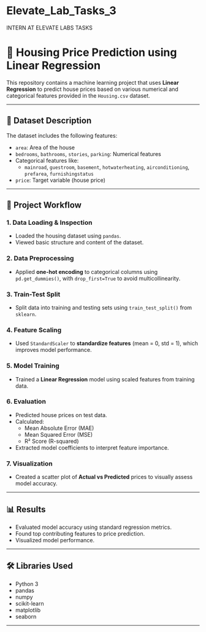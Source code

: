 # Elevate_Lab_Tasks_3
INTERN AT ELEVATE LABS TASKS


# 🏡 Housing Price Prediction using Linear Regression

This repository contains a machine learning project that uses **Linear Regression** to predict house prices based on various numerical and categorical features provided in the `Housing.csv` dataset.

---

## 📂 Dataset Description

The dataset includes the following features:

- `area`: Area of the house
- `bedrooms`, `bathrooms`, `stories`, `parking`: Numerical features
- Categorical features like:
  - `mainroad`, `guestroom`, `basement`, `hotwaterheating`, `airconditioning`, `prefarea`, `furnishingstatus`
- `price`: Target variable (house price)

---

## 🚀 Project Workflow

### 1. Data Loading & Inspection
- Loaded the housing dataset using `pandas`.
- Viewed basic structure and content of the dataset.

### 2. Data Preprocessing
- Applied **one-hot encoding** to categorical columns using `pd.get_dummies()`, with `drop_first=True` to avoid multicollinearity.

### 3. Train-Test Split
- Split data into training and testing sets using `train_test_split()` from `sklearn`.

### 4. Feature Scaling
- Used `StandardScaler` to **standardize features** (mean = 0, std = 1), which improves model performance.

### 5. Model Training
- Trained a **Linear Regression** model using scaled features from training data.

### 6. Evaluation
- Predicted house prices on test data.
- Calculated:
  - Mean Absolute Error (MAE)
  - Mean Squared Error (MSE)
  - R² Score (R-squared)
- Extracted model coefficients to interpret feature importance.

### 7. Visualization
- Created a scatter plot of **Actual vs Predicted** prices to visually assess model accuracy.

---

## 📊 Results

- Evaluated model accuracy using standard regression metrics.
- Found top contributing features to price prediction.
- Visualized model performance.

---

## 🛠️ Libraries Used

- Python 3
- pandas
- numpy
- scikit-learn
- matplotlib
- seaborn

---


